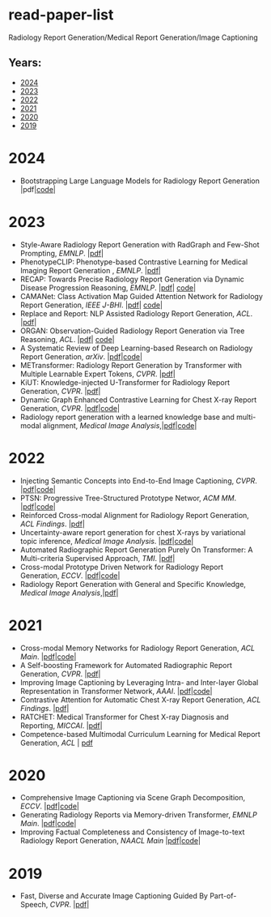 # read-paper-list
Radiology Report Generation/Medical Report Generation/Image Captioning

## Years:
* [2024](#2024) 
* [2023](#2023) 
* [2022](#2022) 
* [2021](#2021)
* [2020](#2020)
* [2019](#2019)

# **2024** <div id="2024"></div>
* Bootstrapping Large Language Models for Radiology Report Generation |pdf|[code](https://github.com/synlp/R2-LLM)|

# **2023** <div id="2023"></div>
* Style-Aware Radiology Report Generation with RadGraph and Few-Shot Prompting, *EMNLP*. |[pdf](https://aclanthology.org/2023.findings-emnlp.977.pdf)|
* PhenotypeCLIP: Phenotype-based Contrastive Learning for Medical Imaging Report Generation , *EMNLP*. |[pdf](https://aclanthology.org/2023.emnlp-main.989.pdf)|
* RECAP: Towards Precise Radiology Report Generation via Dynamic Disease Progression Reasoning, *EMNLP*. |[pdf](https://aclanthology.org/2023.findings-emnlp.140.pdf)| [code](https://github.com/wjhou/recap)|
* CAMANet: Class Activation Map Guided Attention Network for Radiology Report Generation, *IEEE J-BHI*. |[pdf]()| [code]()|
* Replace and Report: NLP Assisted Radiology Report Generation, *ACL*. |[pdf](https://aclanthology.org/2023.findings-acl.683.pdf)|
* ORGAN: Observation-Guided Radiology Report Generation via Tree Reasoning, *ACL*. |[pdf](https://aclanthology.org/2023.acl-long.451.pdf)| [code](https://github.com/wjhou/ORGan)|
* A Systematic Review of Deep Learning-based Research on Radiology Report Generation, *arXiv*. |[pdf](https://arxiv.org/abs/2311.14199.pdf)|[code](https://github.com/synlp/RRG-Review)|
* METransformer: Radiology Report Generation by Transformer with Multiple Learnable Expert Tokens, *CVPR*. |[pdf](https://openaccess.thecvf.com/content/CVPR2023/papers/Wang_METransformer_Radiology_Report_Generation_by_Transformer_With_Multiple_Learnable_Expert_CVPR_2023_paper.pdf)|
* KiUT: Knowledge-injected U-Transformer for Radiology Report Generation, *CVPR*. |[pdf](https://openaccess.thecvf.com/content/CVPR2023/papers/Huang_KiUT_Knowledge-Injected_U-Transformer_for_Radiology_Report_Generation_CVPR_2023_paper.pdf)|
* Dynamic Graph Enhanced Contrastive Learning for Chest X-ray Report Generation, *CVPR*. |[pdf](https://openaccess.thecvf.com/content/CVPR2023/papers/Li_Dynamic_Graph_Enhanced_Contrastive_Learning_for_Chest_X-Ray_Report_Generation_CVPR_2023_paper.pdf)|[code](https://github.com/mlii0117/DCL)|
* Radiology report generation with a learned knowledge base and multi-modal alignment, *Medical Image Analysis*,|[pdf](https://www.sciencedirect.com/science/article/pii/S1361841523000592)|[code](https://github.com/LX-doctorAI1/M2KT)|



# **2022** <div id="2022"></div>
* Injecting Semantic Concepts into End-to-End Image Captioning, *CVPR*. |[pdf](https://openaccess.thecvf.com/content/CVPR2022/papers/Fang_Injecting_Semantic_Concepts_Into_End-to-End_Image_Captioning_CVPR_2022_paper.pdf)|[code](https://github.com/jacobswan1/ViTCAP)|
* PTSN: Progressive Tree-Structured Prototype Networ, *ACM MM*. |[pdf](https://dl.acm.org/doi/abs/10.1145/3503161.3548024)|[code](https://github.com/NovaMind-Z/PTSN)| 
* Reinforced Cross-modal Alignment for Radiology Report Generation, *ACL Findings*. |[pdf](https://aclanthology.org/2022.findings-acl.38/)|
* Uncertainty-aware report generation for chest X-rays by variational topic inference, *Medical Image Analysis*. |[pdf](https://www.sciencedirect.com/science/article/pii/S1361841522002341)|[code](https://github.com/ivonajdenkoska/variational-xray-report-gen)| 
* Automated Radiographic Report Generation Purely On Transformer: A Multi-criteria Supervised Approach, *TMI*. |[pdf](https://ieeexplore.ieee.org/document/9768661)|
* Cross-modal Prototype Driven Network for Radiology Report Generation, *ECCV*. |[pdf](https://arxiv.org/abs/2207.04818)|[code](https://github.com/Markin-Wang/XProNet)| 
* Radiology Report Generation with General and Specific Knowledge, *Medical Image Analysis*,|[pdf](https://arxiv.org/pdf/2112.15009.pdf)|




# **2021** <div id="2021"></div>
* Cross-modal Memory Networks for Radiology Report Generation, *ACL Main*. |[pdf](https://aclanthology.org/2021.acl-long.459.pdf)|[code](https://github.com/cuhksz-nlp/r2gencmn)|
* A Self-boosting Framework for Automated Radiographic Report Generation, *CVPR*. |[pdf](https://openaccess.thecvf.com/content/CVPR2021/papers/Wang_A_Self-Boosting_Framework_for_Automated_Radiographic_Report_Generation_CVPR_2021_paper.pdf)|
* Improving Image Captioning by Leveraging Intra- and Inter-layer Global Representation in Transformer Network, *AAAI*. |[pdf](https://ojs.aaai.org/index.php/AAAI/article/view/16258)|[code](https://github.com/luo3300612/image-captioning-DLCT)| 
* Contrastive Attention for Automatic Chest X-ray Report Generation, *ACL Findings*. |[pdf](https://aclanthology.org/2021.findings-acl.23.pdf)|
* RATCHET: Medical Transformer for Chest X-ray Diagnosis and Reporting, *MICCAI*. |[pdf](https://link.springer.com/chapter/10.1007/978-3-030-87234-2_28)|
* Competence-based Multimodal Curriculum Learning for Medical Report Generation, *ACL* | [pdf](https://aclanthology.org/2021.acl-long.234/)

# **2020** <div id="2020"></div>
* Comprehensive Image Captioning via Scene Graph Decomposition, *ECCV*. |[pdf](https://dl.acm.org/doi/abs/10.1007/978-3-030-58568-6_13)|[code](https://github.com/YiwuZhong/Sub-GC)|
* Generating Radiology Reports via Memory-driven Transformer, *EMNLP Main*. |[pdf](https://aclanthology.org/2020.emnlp-main.112/)|[code](https://github.com/cuhksz-nlp/R2Gen)| 
* Improving Factual Completeness and Consistency of Image-to-text Radiology Report Generation, *NAACL Main* |[pdf](https://arxiv.org/abs/2010.10042)|[code](https://github.com/ysmiura/ifcc)| 


# **2019** <div id="2019"></div>
* Fast, Diverse and Accurate Image Captioning Guided By Part-of-Speech, *CVPR*. |[pdf](https://openaccess.thecvf.com/content_CVPR_2019/papers/Deshpande_Fast_Diverse_and_Accurate_Image_Captioning_Guided_by_Part-Of-Speech_CVPR_2019_paper.pdf)|
